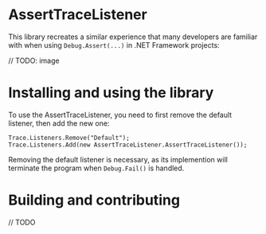 # AssertTraceListener
This library recreates a similar experience that many developers are familiar with when using `Debug.Assert(...)` in .NET Framework projects:

// TODO: image

# Installing and using the library

To use the AssertTraceListener, you need to first remove the default listener, then add the new one:

```
Trace.Listeners.Remove("Default");
Trace.Listeners.Add(new AssertTraceListener.AssertTraceListener());
```

Removing the default listener is necessary, as its implemention will terminate the program when `Debug.Fail()` is handled.

# Building and contributing

// TODO
